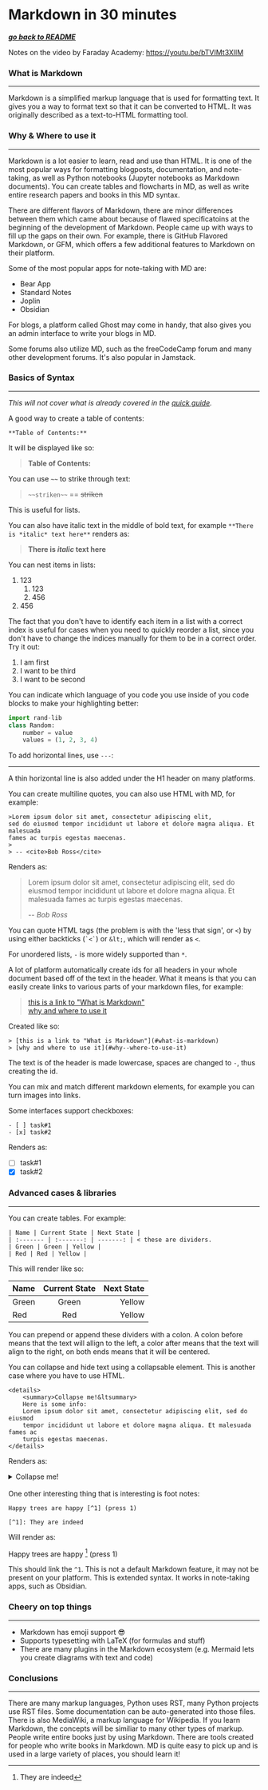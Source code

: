# Markdown in 30 minutes

[***go back to README***](README.md)

Notes on the video by Faraday Academy: https://youtu.be/bTVIMt3XllM

### What is Markdown
---

Markdown is a simplified markup language that is used for formatting text. It
gives you a way to format text so that it can be converted to HTML. It was
originally described as a text-to-HTML formatting tool.

### Why & Where to use it
---

Markdown is a lot easier to learn, read and use than HTML. It is one of the 
most popular ways for formatting blogposts, documentation, and note-taking, as
well as Python notebooks (Jupyter notebooks as Markdown documents). You can
create tables and flowcharts in MD, as well as write entire research papers and
books in this MD syntax.

There are different flavors of Markdown, there are minor differences between
them which came about because of flawed specificatoins at the beginning of the
development of Markdown. People came up with ways to fill up the gaps on their
own. For example, there is GitHub Flavored Markdown, or GFM, which offers a few
additional features to Markdown on their platform.

Some of the most popular apps for note-taking with MD are:
- Bear App
- Standard Notes
- Joplin
- Obsidian  

For blogs, a platform called Ghost may come in handy, that also gives you an 
admin interface to write your blogs in MD. 

Some forums also utilize MD, such as the freeCodeCamp forum and many other
development forums. It's also popular in Jamstack. 

### Basics of Syntax
---

*This will not cover what is already covered in the [quick
guide](md-in-1-min.md).*

A good way to create a table of contents:

``**Table of Contents:**``

It will be displayed like so:

>**Table of Contents:**

You can use `~~` to strike through text:

>`~~striken~~` == ~~striken~~

This is useful for lists.  

You can also have italic text in the middle of bold
text, for example `**There is *italic* text here**`
renders as:  

>**There is *italic* text here**

You can nest items in lists:

1. 123
    1. 123
    1. 456
1. 456  

The fact that you don't have to identify each item in a list with a correct
index is useful for cases when you need to quickly reorder a list, since you
don't have to change the indices manually for them to be in a correct order.
Try it out:

1. I am first 
1. I want to be third
1. I want to be second  

You can indicate which language of you code you use inside of you code blocks
to make your highlighting better:

``` py
import rand-lib
class Random:
    number = value
    values = (1, 2, 3, 4)
```

To add horizontal lines, use `---`:

---

A thin horizontal line is also added under the H1 header on many platforms.

You can create multiline quotes, you can also use HTML with MD, for example:

```
>Lorem ipsum dolor sit amet, consectetur adipiscing elit,
sed do eiusmod tempor incididunt ut labore et dolore magna aliqua. Et malesuada
fames ac turpis egestas maecenas.
>
> -- <cite>Bob Ross</cite>
```

Renders as:

>Lorem ipsum dolor sit amet, consectetur adipiscing elit,
sed do eiusmod tempor incididunt ut labore et dolore magna aliqua. Et malesuada
fames ac turpis egestas maecenas.
>
> -- <cite>Bob Ross</cite>

You can quote HTML tags (the problem is with the 'less that sign', or `<`) by
using either backticks (`` `<` ``) or `&lt;`, which will render as `<`.

For unordered lists, `-` is more widely supported than `*`.

A lot of platform automatically create ids for all headers in your whole
document based off of the text in the header. What it means is that you can
easily create links to various parts of your markdown files, for example:

> [this is a link to "What is Markdown"](#what-is-markdown)  
> [why and where to use it](#why--where-to-use-it)

Created like so:

```
> [this is a link to "What is Markdown"](#what-is-markdown)  
> [why and where to use it](#why--where-to-use-it)
```

The text is of the header is made lowercase, spaces are changed to `-`, thus
creating the id.

You can mix and match different markdown elements, for example you can turn
images into links.

Some interfaces support checkboxes:

```
- [ ] task#1
- [x] task#2
```

Renders as:

- [ ] task#1
- [x] task#2

### Advanced cases & libraries
---

You can create tables. For example:

```
| Name | Current State | Next State |
| :------- | :-------: | -------: | < these are dividers. 
| Green | Green | Yellow |
| Red | Red | Yellow |
```

This will render like so:

| Name | Current State | Next State |
| :------- | :-------: | -------: | 
| Green | Green | Yellow |
| Red | Red | Yellow |  

You can prepend or append these dividers with a colon. A colon before means 
that the text will allign to the left, a color after means that the text will
align to the right, on both ends means that it will be centered.

You can collapse and hide text using a collapsable element. This is another
case where you have to use HTML.

```
<details>
    <summary>Collapse me!&ltsummary>
    Here is some info:
    Lorem ipsum dolor sit amet, consectetur adipiscing elit, sed do eiusmod
    tempor incididunt ut labore et dolore magna aliqua. Et malesuada fames ac
    turpis egestas maecenas.
</details>
```

Renders as:

<details>
    <summary>Collapse me!</summary>
    Here is some info:
    Lorem ipsum dolor sit amet, consectetur adipiscing elit, sed do eiusmod
    tempor incididunt ut labore et dolore magna aliqua. Et malesuada fames ac
    turpis egestas maecenas.
</details>
<br>
One other interesting thing that is interesting is foot notes:

```
Happy trees are happy [^1] (press 1)

[^1]: They are indeed
```
Will render as: 

Happy trees are happy [^1] (press 1)

[^1]: They are indeed

This should link the `^1`. This is not a default Markdown feature, it may not be
present on your platform. This is extended syntax. It works in note-taking
apps, such as Obsidian.

### Cheery on top things
---

- Markdown has emoji support 😎
- Supports typesetting with LaTeX (for formulas and stuff)
- There are many plugins in the Markdown ecosystem (e.g. Mermaid lets you
create diagrams with text and code)


### Conclusions
---

There are many markup languages, Python uses RST, many Python projects use RST
files. Some documentation can be auto-generated into those files. There is also
MediaWiki, a markup language for Wikipedia. If you learn Markdown, the concepts
will be similiar to many other types of markup. People write entire books just
by using Markdown. There are tools created for people who write books in
Markdown. MD is quite easy to pick up and is used in a large variety of places,
you should learn it!
